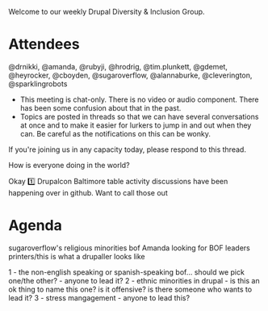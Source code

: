 Welcome to our weekly Drupal Diversity & Inclusion Group.

# Attendees
@drnikki, @amanda, @rubyji, @hrodrig, @tim.plunkett, @gdemet, @heyrocker, @cboyden, @sugaroverflow, @alannaburke, @cleverington, @sparklingrobots



- This meeting is chat-only. There is no video or audio component. There has been some confusion about that in the past.
- Topics are posted in threads so that we can have several conversations at once and to make it easier for lurkers to jump in and out when they can.  Be careful as the notifications on this can be wonky.

If you're joining us in any capacity today, please respond to this thread.  

How is everyone doing in the world?

Okay :one: Drupalcon Baltimore table activity discussions have been happening over in github.  Want to call those out


# Agenda
sugaroverflow's religious minorities bof
Amanda looking for BOF leaders
printers/this is what a drupaller looks like


1 - the non-english speaking or spanish-speaking bof… should we pick one/the other? - anyone to lead it?
2 - ethnic minorities in drupal - is this an ok thing to name this one?  is it offensive?  is there someone who wants to lead it?
3 - stress mangagement - anyone to lead this?
